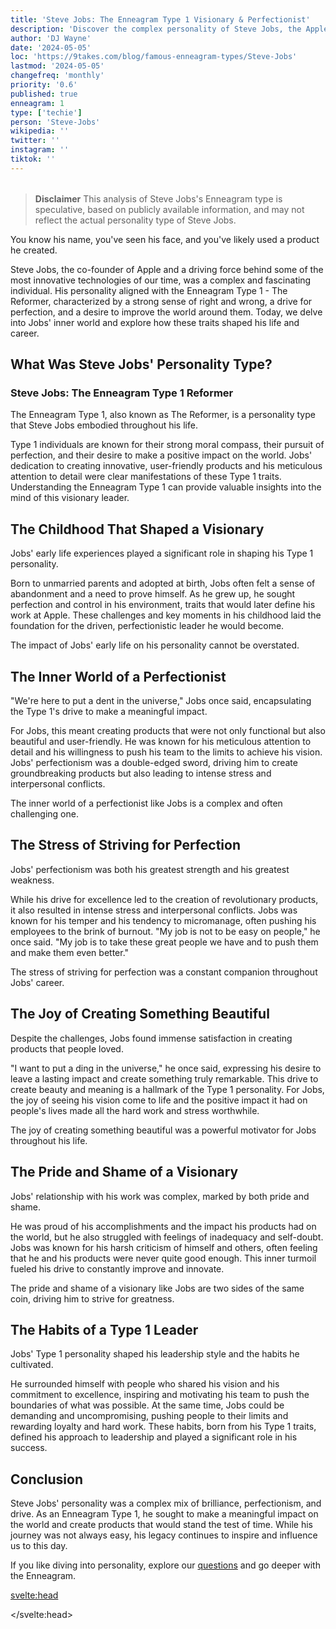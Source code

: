 ```yaml
---
title: 'Steve Jobs: The Enneagram Type 1 Visionary & Perfectionist'
description: 'Discover the complex personality of Steve Jobs, the Apple co-founder, through the lens of the Enneagram Type 1. Explore his drive for perfection and innovation.'
author: 'DJ Wayne'
date: '2024-05-05'
loc: 'https://9takes.com/blog/famous-enneagram-types/Steve-Jobs'
lastmod: '2024-05-05'
changefreq: 'monthly'
priority: '0.6'
published: true
enneagram: 1
type: ['techie']
person: 'Steve-Jobs'
wikipedia: ''
twitter: ''
instagram: ''
tiktok: ''
---
```


<!--
    childhood and upbringing
    first big success
    style habits and quirks that relate to their personality type
    stressful moments in their life and how they handled them
    comfort- moments in their life where they are doing well and killing it
-->
<!-- // keywords:  -->

<script>
	import  PopCard  from "../../../lib/components/atoms/PopCard.svelte";
</script>

<div
	style="display: flex;
    justify-content: center;
    margin: 1rem 0;
	"
>
	<PopCard
		image={`/types/1s/${'Steve-Jobs'}.webp`}
		showIcon={false}
        enneagramType="1"
		displayText="Steve Jobs"
		subtext=""
	/>
</div>


> **Disclaimer** This analysis of Steve Jobs's Enneagram type is speculative, based on publicly available information, and may not reflect the actual personality type of Steve Jobs.

<p class="firstLetter">You know his name, you've seen his face, and you've likely used a product he created. </p>

Steve Jobs, the co-founder of Apple and a driving force behind some of the most innovative technologies of our time, was a complex and fascinating individual. His personality aligned with the Enneagram Type 1 - The Reformer, characterized by a strong sense of right and wrong, a drive for perfection, and a desire to improve the world around them. Today, we delve into Jobs' inner world and explore how these traits shaped his life and career.

## What Was Steve Jobs' Personality Type?

### Steve Jobs: The Enneagram Type 1 Reformer

The Enneagram Type 1, also known as The Reformer, is a personality type that Steve Jobs embodied throughout his life.

Type 1 individuals are known for their strong moral compass, their pursuit of perfection, and their desire to make a positive impact on the world. Jobs' dedication to creating innovative, user-friendly products and his meticulous attention to detail were clear manifestations of these Type 1 traits. Understanding the Enneagram Type 1 can provide valuable insights into the mind of this visionary leader.

## The Childhood That Shaped a Visionary

Jobs' early life experiences played a significant role in shaping his Type 1 personality.

Born to unmarried parents and adopted at birth, Jobs often felt a sense of abandonment and a need to prove himself. As he grew up, he sought perfection and control in his environment, traits that would later define his work at Apple. These challenges and key moments in his childhood laid the foundation for the driven, perfectionistic leader he would become.

The impact of Jobs' early life on his personality cannot be overstated.

## The Inner World of a Perfectionist

"We're here to put a dent in the universe," Jobs once said, encapsulating the Type 1's drive to make a meaningful impact.

For Jobs, this meant creating products that were not only functional but also beautiful and user-friendly. He was known for his meticulous attention to detail and his willingness to push his team to the limits to achieve his vision. Jobs' perfectionism was a double-edged sword, driving him to create groundbreaking products but also leading to intense stress and interpersonal conflicts.

The inner world of a perfectionist like Jobs is a complex and often challenging one.

## The Stress of Striving for Perfection

Jobs' perfectionism was both his greatest strength and his greatest weakness.

While his drive for excellence led to the creation of revolutionary products, it also resulted in intense stress and interpersonal conflicts. Jobs was known for his temper and his tendency to micromanage, often pushing his employees to the brink of burnout. "My job is not to be easy on people," he once said. "My job is to take these great people we have and to push them and make them even better."

The stress of striving for perfection was a constant companion throughout Jobs' career.

## The Joy of Creating Something Beautiful

Despite the challenges, Jobs found immense satisfaction in creating products that people loved.

"I want to put a ding in the universe," he once said, expressing his desire to leave a lasting impact and create something truly remarkable. This drive to create beauty and meaning is a hallmark of the Type 1 personality. For Jobs, the joy of seeing his vision come to life and the positive impact it had on people's lives made all the hard work and stress worthwhile.

The joy of creating something beautiful was a powerful motivator for Jobs throughout his life.

## The Pride and Shame of a Visionary

Jobs' relationship with his work was complex, marked by both pride and shame.

He was proud of his accomplishments and the impact his products had on the world, but he also struggled with feelings of inadequacy and self-doubt. Jobs was known for his harsh criticism of himself and others, often feeling that he and his products were never quite good enough. This inner turmoil fueled his drive to constantly improve and innovate.

The pride and shame of a visionary like Jobs are two sides of the same coin, driving him to strive for greatness.

## The Habits of a Type 1 Leader

Jobs' Type 1 personality shaped his leadership style and the habits he cultivated.

He surrounded himself with people who shared his vision and his commitment to excellence, inspiring and motivating his team to push the boundaries of what was possible. At the same time, Jobs could be demanding and uncompromising, pushing people to their limits and rewarding loyalty and hard work. These habits, born from his Type 1 traits, defined his approach to leadership and played a significant role in his success.


## Conclusion

Steve Jobs' personality was a complex mix of brilliance, perfectionism, and drive. As an Enneagram Type 1, he sought to make a meaningful impact on the world and create products that would stand the test of time. While his journey was not always easy, his legacy continues to inspire and influence us to this day.

If you like diving into personality, explore our <a href="/questions" >questions</a> and go deeper with the Enneagram.

<svelte:head>

<script type="application/ld+json">

</script>

</svelte:head>

<style lang="scss"></style>
